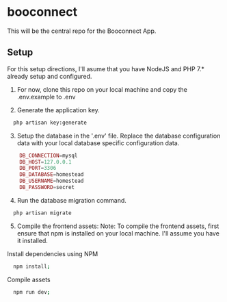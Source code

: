 # booconnect

This will be the central repo for the Booconnect App.

## Setup

For this setup directions, I'll asume that you have NodeJS and PHP 7.* already setup and configured.

1. For now, clone this repo on your local machine and copy the .env.example to .env

2. Generate the application key.
  ```bash
    php artisan key:generate
  ```
  
3. Setup the database in the '.env' file.
  Replace the database configuration data with your local database specific configuration data.
  ```php
      DB_CONNECTION=mysql
      DB_HOST=127.0.0.1
      DB_PORT=3306
      DB_DATABASE=homestead
      DB_USERNAME=homestead
      DB_PASSWORD=secret
  ```

4. Run the database migration command.
  ```bash
    php artisan migrate
  ```
  
5. Compile the frontend assets:
  Note: To compile the frontend assets, first ensure that npm is installed on your local machine. I'll assume you have it installed.
  
  Install dependencies using NPM
  ```bash
    npm install;
  ```
  
  Compile assets
  ```bash
    npm run dev;
  ```

